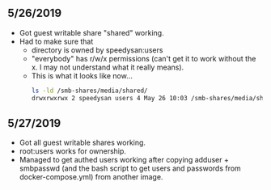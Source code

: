 ## 5/26/2019
- Got guest writable share "shared" working.
- Had to make sure that
  - directory is owned by speedysan:users
  - "everybody" has r/w/x permissions (can't get it to work without the x. I may not understand what it really means).
  - This is what it looks like now…
    ```bash
    ls -ld /smb-shares/media/shared/
    drwxrwxrwx 2 speedysan users 4 May 26 10:03 /smb-shares/media/shared/
    ```

## 5/27/2019
- Got all guest writable shares working.
- root:users works for ownership.
- Managed to get authed users working after copying adduser + smbpasswd (and the bash script to get users and passwords from docker-compose.yml) from another image.
